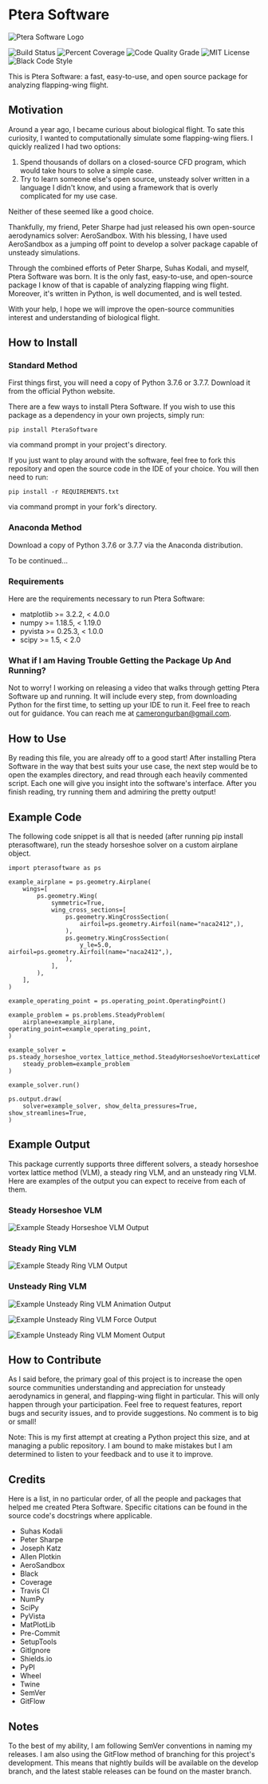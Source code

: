 # Ptera Software

![Ptera Software Logo](https://raw.githubusercontent.com/camUrban/PteraSoftware/master/docs/PteraSoftwareLogo.jpg)

![Build Status](https://img.shields.io/travis/camUrban/PteraSoftware)
![Percent Coverage](https://img.shields.io/codecov/c/gh/camUrban/PteraSoftware)
![Code Quality Grade](https://img.shields.io/codefactor/grade/github/camUrban/PteraSoftware)
![MIT License](https://img.shields.io/github/license/camUrban/PteraSoftware?color=blue)
![Black Code Style](https://img.shields.io/badge/code%20style-black-black)

This is Ptera Software: a fast, easy-to-use, and open source package for analyzing flapping-wing flight.

## Motivation

Around a year ago, I became curious about biological flight. To sate this curiosity, I wanted to computationally
simulate some flapping-wing fliers. I quickly realized I had two options:

1. Spend thousands of dollars on a closed-source CFD program, which would take hours to solve a simple case.
2. Try to learn someone else's open source, unsteady solver written in a language I didn't know, and using a framework
   that is overly complicated for my use case.

Neither of these seemed like a good choice.

Thankfully, my friend, Peter Sharpe had just released his own open-source aerodynamics solver: AeroSandbox. With his
blessing, I have used AeroSandbox as a jumping off point to develop a solver package capable of unsteady simulations.

Through the combined efforts of Peter Sharpe, Suhas Kodali, and myself, Ptera
Software was born. It is the only fast, easy-to-use, and open-source package I know of that is capable of analyzing
flapping wing flight. Moreover, it's written in Python, is well documented, and is well tested.

With your help, I hope we will improve the open-source communities interest and understanding of biological flight.

## How to Install

### Standard Method

First things first, you will need a copy of Python 3.7.6 or 3.7.7. Download it from the official Python website.

There are a few ways to install Ptera Software. If you wish to use this package as a dependency in your own projects,
simply run:

```pip install PteraSoftware```

via command prompt in your project's directory.

If you just want to play around with the software, feel free to fork this repository and open the source code in the IDE
of your choice. You will then need to run:

```pip install -r REQUIREMENTS.txt```

via command prompt in your fork's directory.

### Anaconda Method

Download a copy of Python 3.7.6 or 3.7.7 via the Anaconda distribution.

To be continued...

### Requirements

Here are the requirements necessary to run Ptera Software:

* matplotlib >= 3.2.2, < 4.0.0
* numpy >= 1.18.5, < 1.19.0
* pyvista >= 0.25.3, < 1.0.0
* scipy >= 1.5, < 2.0

### What if I am Having Trouble Getting the Package Up And Running?

Not to worry! I working on releasing a video that walks through getting Ptera Software up and running. It will include
every step, from downloading Python for the first time, to setting up your IDE to run it. Feel free to reach out for
guidance. You can reach me at camerongurban@gmail.com.

## How to Use

By reading this file, you are already off to a good start! After installing Ptera Software in the way that best suits
your use case, the next step would be to open the examples directory, and read through each heavily commented script.
Each one will give you insight into the software's interface. After you finish reading, try running them and admiring
the pretty output!

## Example Code

The following code snippet is all that is needed (after running pip install pterasoftware), run the steady horseshoe
solver on a custom airplane object.

```
import pterasoftware as ps

example_airplane = ps.geometry.Airplane(
    wings=[
        ps.geometry.Wing(
            symmetric=True,
            wing_cross_sections=[
                ps.geometry.WingCrossSection(
                    airfoil=ps.geometry.Airfoil(name="naca2412",),
                ),
                ps.geometry.WingCrossSection(
                    y_le=5.0, airfoil=ps.geometry.Airfoil(name="naca2412",),
                ),
            ],
        ),
    ],
)

example_operating_point = ps.operating_point.OperatingPoint()

example_problem = ps.problems.SteadyProblem(
    airplane=example_airplane, operating_point=example_operating_point,
)

example_solver = ps.steady_horseshoe_vortex_lattice_method.SteadyHorseshoeVortexLatticeMethodSolver(
    steady_problem=example_problem
)

example_solver.run()

ps.output.draw(
    solver=example_solver, show_delta_pressures=True, show_streamlines=True,
)
```

## Example Output

This package currently supports three different solvers, a steady horseshoe vortex lattice method (VLM), a steady ring
VLM, and an unsteady ring VLM. Here are examples of the output you can expect to receive from each of them.

### Steady Horseshoe VLM

![Example Steady Horseshoe VLM Output](https://raw.githubusercontent.com/camUrban/PteraSoftware/master/docs/examples%20expected%20output/steady%20horseshoe%20vortex%20lattice%20method%20solver%20example%20expected%20output/Draw%20Output.jpg)

### Steady Ring VLM

![Example Steady Ring VLM Output](https://raw.githubusercontent.com/camUrban/PteraSoftware/master/docs/examples%20expected%20output/steady%20ring%20vortex%20lattice%20method%20solver%20example%20expected%20output/Draw%20Output.jpg)

### Unsteady Ring VLM

![Example Unsteady Ring VLM Animation Output](https://raw.githubusercontent.com/camUrban/PteraSoftware/master/docs/examples%20expected%20output/unsteady%20ring%20vortex%20lattice%20method%20solver%20variable%20example%20expected%20output/Animate%20Output.gif)

![Example Unsteady Ring VLM Force Output](https://raw.githubusercontent.com/camUrban/PteraSoftware/master/docs/examples%20expected%20output/unsteady%20ring%20vortex%20lattice%20method%20solver%20variable%20example%20expected%20output/Plot%20Output%201.png)

![Example Unsteady Ring VLM Moment Output](https://raw.githubusercontent.com/camUrban/PteraSoftware/master/docs/examples%20expected%20output/unsteady%20ring%20vortex%20lattice%20method%20solver%20variable%20example%20expected%20output/Plot%20Output%203.png)

## How to Contribute

As I said before, the primary goal of this project is to increase the open source communities understanding and
appreciation for unsteady aerodynamics in general, and flapping-wing flight in particular. This will only happen through
your participation. Feel free to request features, report bugs and security issues, and to provide suggestions. No
comment is to big or small!

Note: This is my first attempt at creating a Python project this size, and at managing a public repository. I am bound
to make mistakes but I am determined to listen to your feedback and to use it to improve.

## Credits

Here is a list, in no particular order, of all the people and packages that helped me created Ptera Software. Specific
citations can be found in the source code's docstrings where applicable.


* Suhas Kodali
* Peter Sharpe
* Joseph Katz
* Allen Plotkin
* AeroSandbox
* Black
* Coverage
* Travis CI
* NumPy
* SciPy
* PyVista
* MatPlotLib
* Pre-Commit
* SetupTools
* GitIgnore
* Shields.io
* PyPI
* Wheel
* Twine
* SemVer
* GitFlow

## Notes

To the best of my ability, I am following SemVer conventions in naming my releases. I am also using the GitFlow method
of branching for this project's development. This means that nightly builds will be available on the develop branch, and
the latest stable releases can be found on the master branch.

